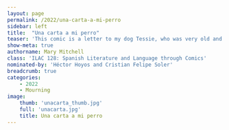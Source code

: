 ```yaml
---
layout: page
permalink: /2022/una-carta-a-mi-perro
sidebar: left
title:  "Una carta a mi perro"
teaser: 'This comic is a letter to my dog Tessie, who was very old and sick when I was making this piece in the Spring of 2021 and who has since passed away. I spent many months grieving her while she was still alive and many months after her death struggling to process her loss in a world stricken with death from COVID-19. This comic is everything I wanted to tell her during that time – my worries, regrets, and of course my love for her.'
show-meta: true
authorname: Mary Mitchell
class: 'ILAC 128: Spanish Literature and Language through Comics'
nominated-by: 'Héctor Hoyos and Cristian Felipe Soler'
breadcrumb: true
categories:
    - 2022
	- Mourning
image:
    thumb: 'unacarta_thumb.jpg'
	full: 'unacarta.jpg'
    title: Una carta a mi perro
---
```

